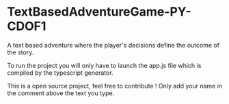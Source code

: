 # TextBasedAdventureGame-PY-CDOF1
A text based adventure where the player's decisions define the outcome of the story.

To run the project you will only have to launch the app.js file which is compiled by the typescript generator.

This is a open source project, feel free to contribute !
Only add your name in the comment above the text you type.

